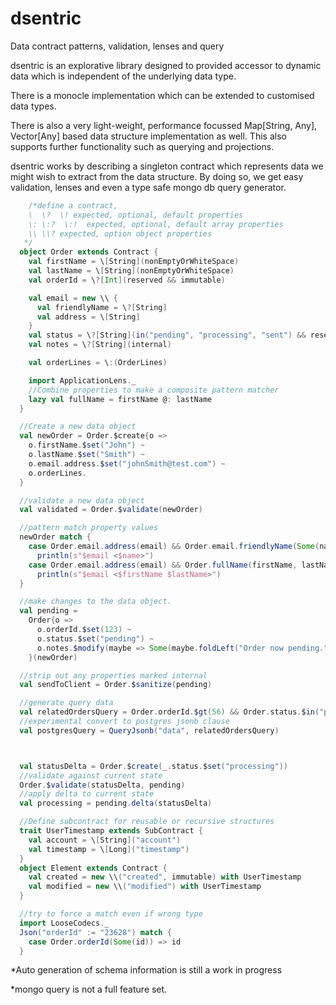 # dsentric
Data contract patterns, validation, lenses and query

dsentric is an explorative library designed to provided accessor to dynamic data which is independent of the underlying data type.

There is a monocle implementation which can be extended to customised data types.

There is also a very light-weight, performance focussed Map[String, Any], Vector[Any] based data structure implementation as well.  This also supports further functionality such as querying and projections.

dsentric works by describing a singleton contract which represents data we might wish to extract from the data structure.  By doing so, we get easy validation, lenses and even a type safe mongo db query generator.

```scala
    /*define a contract,
    \  \?  \! expected, optional, default properties
    \: \:?  \:!  expected, optional, default array properties
    \\ \\? expected, option object properties
   */
  object Order extends Contract {
    val firstName = \[String](nonEmptyOrWhiteSpace)
    val lastName = \[String](nonEmptyOrWhiteSpace)
    val orderId = \?[Int](reserved && immutable)

    val email = new \\ {
      val friendlyName = \?[String]
      val address = \[String]
    }
    val status = \?[String](in("pending", "processing", "sent") && reserved)
    val notes = \?[String](internal)

    val orderLines = \:(OrderLines)

    import ApplicationLens._
    //Combine properties to make a composite pattern matcher
    lazy val fullName = firstName @: lastName
  }

  //Create a new data object
  val newOrder = Order.$create{o =>
    o.firstName.$set("John") ~
    o.lastName.$set("Smith") ~
    o.email.address.$set("johnSmith@test.com") ~
    o.orderLines.
  }

  //validate a new data object
  val validated = Order.$validate(newOrder)

  //pattern match property values
  newOrder match {
    case Order.email.address(email) && Order.email.friendlyName(Some(name)) =>
      println(s"$email <$name>")
    case Order.email.address(email) && Order.fullName(firstName, lastName) =>
      println(s"$email <$firstName $lastName>")
  }

  //make changes to the data object.
  val pending =
    Order{o =>
      o.orderId.$set(123) ~
      o.status.$set("pending") ~
      o.notes.$modify(maybe => Some(maybe.foldLeft("Order now pending.")(_ + _)))
    }(newOrder)

  //strip out any properties marked internal
  val sendToClient = Order.$sanitize(pending)

  //generate query data
  val relatedOrdersQuery = Order.orderId.$gt(56) && Order.status.$in("processing", "sent")
  //experimental convert to postgres jsonb clause
  val postgresQuery = QueryJsonb("data", relatedOrdersQuery)



  val statusDelta = Order.$create(_.status.$set("processing"))
  //validate against current state
  Order.$validate(statusDelta, pending)
  //apply delta to current state
  val processing = pending.delta(statusDelta)

  //Define subcontract for reusable or recursive structures
  trait UserTimestamp extends SubContract {
    val account = \[String]("account")
    val timestamp = \[Long]("timestamp")
  }
  object Element extends Contract {
    val created = new \\("created", immutable) with UserTimestamp
    val modified = new \\("modified") with UserTimestamp
  }

  //try to force a match even if wrong type
  import LooseCodecs._
  Json("orderId" := "23628") match {
    case Order.orderId(Some(id)) => id
  }
```

*Auto generation of schema information is still a work in progress

*mongo query is not a full feature set.

